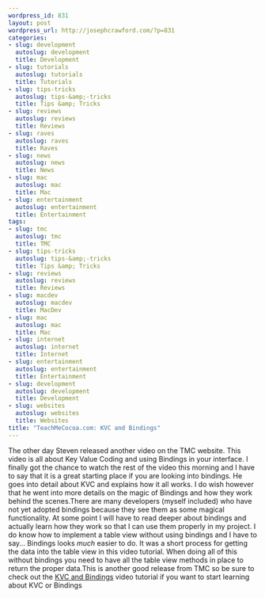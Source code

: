 ```yaml
--- 
wordpress_id: 831
layout: post
wordpress_url: http://josephcrawford.com/?p=831
categories: 
- slug: development
  autoslug: development
  title: Development
- slug: tutorials
  autoslug: tutorials
  title: Tutorials
- slug: tips-tricks
  autoslug: tips-&amp;-tricks
  title: Tips &amp; Tricks
- slug: reviews
  autoslug: reviews
  title: Reviews
- slug: raves
  autoslug: raves
  title: Raves
- slug: news
  autoslug: news
  title: News
- slug: mac
  autoslug: mac
  title: Mac
- slug: entertainment
  autoslug: entertainment
  title: Entertainment
tags: 
- slug: tmc
  autoslug: tmc
  title: TMC
- slug: tips-tricks
  autoslug: tips-&amp;-tricks
  title: Tips &amp; Tricks
- slug: reviews
  autoslug: reviews
  title: Reviews
- slug: macdev
  autoslug: macdev
  title: MacDev
- slug: mac
  autoslug: mac
  title: Mac
- slug: internet
  autoslug: internet
  title: Internet
- slug: entertainment
  autoslug: entertainment
  title: Entertainment
- slug: development
  autoslug: development
  title: Development
- slug: websites
  autoslug: websites
  title: Websites
title: "TeachMeCocoa.com: KVC and Bindings"
---
```

The other day Steven released another video on the TMC website.  This video is all about Key Value Coding and using Bindings in your interface.  I finally got the chance to watch the rest of the video this morning and I have to say that it is a great starting place if you are looking into bindings.  He goes into detail about KVC and explains how it all works.  I do wish however that he went into more details on the magic of Bindings and how they work behind the scenes.There are many developers (myself included) who have not yet adopted bindings because they see them as some magical functionality.  At some point I will have to read deeper about bindings and actually learn how they work so that I can use them properly in my project.  I do know how to implement a table view without using bindings and I have to say...  Bindings looks *much* easier to do.  It was a short process for getting the data into the table view in this video tutorial.  When doing all of this without bindings you need to have all the table view methods in place to return the proper data.This is another good release from TMC so be sure to check out the [KVC and Bindings](http://www.teachmecocoa.com/news/2009/03/14/kvc-and-bindings-video-tutorial/?referer=jcrawford) video tutorial if you want to start learning about KVC or Bindings
